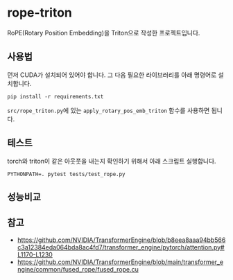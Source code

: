 # rope-triton

RoPE(Rotary Position Embedding)을 Triton으로 작성한 프로젝트입니다.

## 사용법

먼저 CUDA가 설치되어 있어야 합니다. 그 다음 필요한 라이브러리를 아래 명령어로 설치합니다.

```
pip install -r requirements.txt
```

`src/rope_triton.py`에 있는 `apply_rotary_pos_emb_triton` 함수를 사용하면 됩니다.


## 테스트
torch와 triton이 같은 아웃풋을 내는지 확인하기 위해서 아래 스크립트 실행합니다.

```
PYTHONPATH=. pytest tests/test_rope.py
```


## 성능비교




## 참고
* https://github.com/NVIDIA/TransformerEngine/blob/b8eea8aaa94bb566c3a12384eda064bda8ac4fd7/transformer_engine/pytorch/attention.py#L1170-L1230
* https://github.com/NVIDIA/TransformerEngine/blob/main/transformer_engine/common/fused_rope/fused_rope.cu
